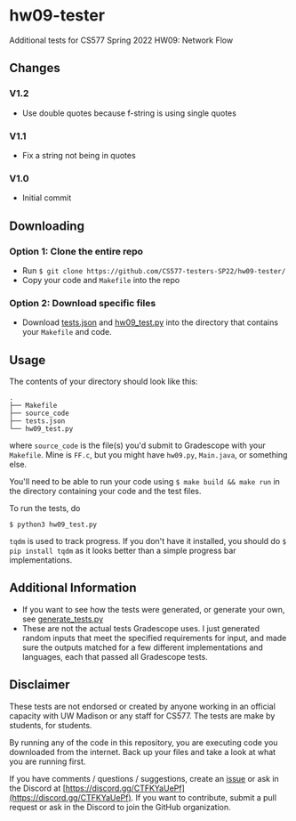 # hw09-tester

Additional tests for CS577 Spring 2022 HW09: Network Flow

## Changes

### V1.2
 - Use double quotes because f-string is using single quotes

### V1.1
 - Fix a string not being in quotes

### V1.0
 - Initial commit

## Downloading

### Option 1: Clone the entire repo

 - Run `$ git clone https://github.com/CS577-testers-SP22/hw09-tester/`
 - Copy your code and `Makefile` into the repo

### Option 2: Download specific files

 - Download [tests.json](tests.json) and [hw09_test.py](hw09_test.py) into the directory that contains your `Makefile` and code.

## Usage

The contents of your directory should look like this:

```shell
.
├── Makefile
├── source_code
├── tests.json
└── hw09_test.py
```

where `source_code` is the file(s) you'd submit to Gradescope with your `Makefile`. Mine is `FF.c`, but you might have `hw09.py`, `Main.java`, or something else.

You'll need to be able to run your code using `$ make build && make run` in the directory containing your code and the test files.

To run the tests, do

```shell
$ python3 hw09_test.py
```

`tqdm` is used to track progress. If you don't have it installed, you should do `$ pip install tqdm` as it looks better than a simple progress bar implementations.

## Additional Information

 - If you want to see how the tests were generated, or generate your own, see [generate_tests.py](generate_tests.py)
 - These are not the actual tests Gradescope uses. I just generated random inputs that meet the specified requirements for input, and made sure the outputs matched for a few different implementations and languages, each that passed all Gradescope tests.

## Disclaimer

These tests are not endorsed or created by anyone working in an official capacity with UW Madison or any staff for CS577. The tests are make by students, for students.

By running any of the code in this repository, you are executing code you downloaded from the internet. Back up your files and take a look at what you are running first.

If you have comments / questions / suggestions, create an [issue](/../../issues) or ask in the Discord at [https://discord.gg/CTFKYaUePf](https://discord.gg/CTFKYaUePf). If you want to contribute, submit a pull request or ask in the Discord to join the GitHub organization.
